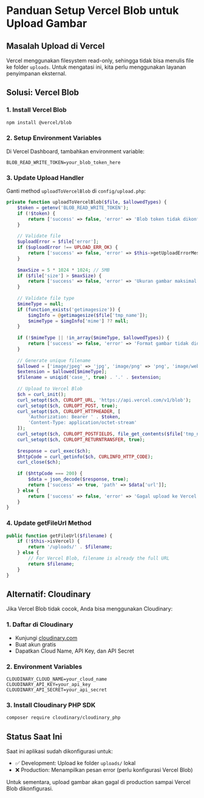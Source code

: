# Panduan Setup Vercel Blob untuk Upload Gambar

## Masalah Upload di Vercel

Vercel menggunakan filesystem read-only, sehingga tidak bisa menulis file ke folder `uploads`. Untuk mengatasi ini, kita perlu menggunakan layanan penyimpanan eksternal.

## Solusi: Vercel Blob

### 1. Install Vercel Blob

```bash
npm install @vercel/blob
```

### 2. Setup Environment Variables

Di Vercel Dashboard, tambahkan environment variable:
```
BLOB_READ_WRITE_TOKEN=your_blob_token_here
```

### 3. Update Upload Handler

Ganti method `uploadToVercelBlob` di `config/upload.php`:

```php
private function uploadToVercelBlob($file, $allowedTypes) {
    $token = getenv('BLOB_READ_WRITE_TOKEN');
    if (!$token) {
        return ['success' => false, 'error' => 'Blob token tidak dikonfigurasi'];
    }
    
    // Validate file
    $uploadError = $file['error'];
    if ($uploadError !== UPLOAD_ERR_OK) {
        return ['success' => false, 'error' => $this->getUploadErrorMessage($uploadError)];
    }
    
    $maxSize = 5 * 1024 * 1024; // 5MB
    if ($file['size'] > $maxSize) {
        return ['success' => false, 'error' => 'Ukuran gambar maksimal 5MB'];
    }
    
    // Validate file type
    $mimeType = null;
    if (function_exists('getimagesize')) {
        $imgInfo = @getimagesize($file['tmp_name']);
        $mimeType = $imgInfo['mime'] ?? null;
    }
    
    if (!$mimeType || !in_array($mimeType, $allowedTypes)) {
        return ['success' => false, 'error' => 'Format gambar tidak didukung'];
    }
    
    // Generate unique filename
    $allowed = ['image/jpeg' => 'jpg', 'image/png' => 'png', 'image/webp' => 'webp'];
    $extension = $allowed[$mimeType];
    $filename = uniqid('case_', true) . '.' . $extension;
    
    // Upload to Vercel Blob
    $ch = curl_init();
    curl_setopt($ch, CURLOPT_URL, 'https://api.vercel.com/v1/blob');
    curl_setopt($ch, CURLOPT_POST, true);
    curl_setopt($ch, CURLOPT_HTTPHEADER, [
        'Authorization: Bearer ' . $token,
        'Content-Type: application/octet-stream'
    ]);
    curl_setopt($ch, CURLOPT_POSTFIELDS, file_get_contents($file['tmp_name']));
    curl_setopt($ch, CURLOPT_RETURNTRANSFER, true);
    
    $response = curl_exec($ch);
    $httpCode = curl_getinfo($ch, CURLINFO_HTTP_CODE);
    curl_close($ch);
    
    if ($httpCode === 200) {
        $data = json_decode($response, true);
        return ['success' => true, 'path' => $data['url']];
    } else {
        return ['success' => false, 'error' => 'Gagal upload ke Vercel Blob'];
    }
}
```

### 4. Update getFileUrl Method

```php
public function getFileUrl($filename) {
    if (!$this->isVercel) {
        return '/uploads/' . $filename;
    } else {
        // For Vercel Blob, filename is already the full URL
        return $filename;
    }
}
```

## Alternatif: Cloudinary

Jika Vercel Blob tidak cocok, Anda bisa menggunakan Cloudinary:

### 1. Daftar di Cloudinary
- Kunjungi [cloudinary.com](https://cloudinary.com)
- Buat akun gratis
- Dapatkan Cloud Name, API Key, dan API Secret

### 2. Environment Variables
```
CLOUDINARY_CLOUD_NAME=your_cloud_name
CLOUDINARY_API_KEY=your_api_key
CLOUDINARY_API_SECRET=your_api_secret
```

### 3. Install Cloudinary PHP SDK
```bash
composer require cloudinary/cloudinary_php
```

## Status Saat Ini

Saat ini aplikasi sudah dikonfigurasi untuk:
- ✅ Development: Upload ke folder `uploads/` lokal
- ❌ Production: Menampilkan pesan error (perlu konfigurasi Vercel Blob)

Untuk sementara, upload gambar akan gagal di production sampai Vercel Blob dikonfigurasi.
